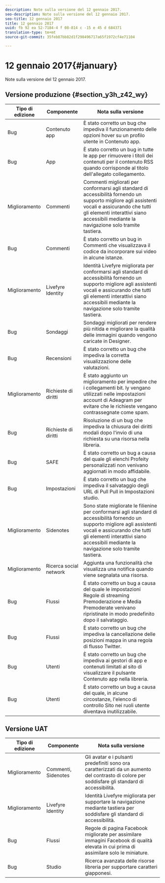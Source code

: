 ```yaml
---
description: Note sulla versione del 12 gennaio 2017.
seo-description: Note sulla versione del 12 gennaio 2017.
seo-title: 12 gennaio 2017
title: 12 gennaio 2017
uuid: fb 92 ea 52-7184-4 f 08-814 c -15 e 45 d 684371
translation-type: tm+mt
source-git-commit: 35feb87bb82d1f298496717a65f1972cf4e71104

---
```



# 12 gennaio 2017{#january}

Note sulla versione del 12 gennaio 2017.

## Versione produzione {#section_y3h_z42_wy}

| Tipo di edizione | Componente | Nota sulla versione |
|--- |--- |--- |
| Bug | Contenuto app | È stato corretto un bug che impediva il funzionamento delle opzioni hover su un profilo utente in Contenuto app. |
| Bug | App | È stato corretto un bug in tutte le app per rimuovere i titoli dei contenuti per il contenuto RSS quando corrisponde al titolo dell'allegato collegamento. |
| Miglioramento | Commenti | Commenti migliorati per conformarsi agli standard di accessibilità fornendo un supporto migliore agli assistenti vocali e assicurando che tutti gli elementi interattivi siano accessibili mediante la navigazione solo tramite tastiera. |
| Bug | Commenti | È stato corretto un bug in Commenti che visualizzava il codice da incorporare sui video in alcune istanze. |
| Miglioramento | Livefyre Identity | Identità Livefyre migliorata per conformarsi agli standard di accessibilità fornendo un supporto migliore agli assistenti vocali e assicurando che tutti gli elementi interattivi siano accessibili mediante la navigazione solo tramite tastiera. |
| Bug | Sondaggi | Sondaggi migliorati per rendere più nitida e migliorare la qualità delle immagini quando vengono caricate in Designer. |
| Bug | Recensioni | È stato corretto un bug che impediva la corretta visualizzazione delle valutazioni. |
| Miglioramento | Richieste di diritti | È stato aggiunto un miglioramento per impedire che i collegamenti bit. ly vengano utilizzati nelle impostazioni account di Adeagram per evitare che le richieste vengano contrassegnate come spam. |
| Bug | Richieste di diritti | Risoluzione di un bug che impediva la chiusura dei diritti modali dopo l'invio di una richiesta su una risorsa nella libreria. |
| Bug | SAFE | È stato corretto un bug a causa del quale gli elenchi Profeity personalizzati non venivano aggiornati in modo affidabile. |
| Bug | Impostazioni | È stato corretto un bug che impediva il salvataggio degli URL di Pull Pull in Impostazioni studio. |
| Miglioramento | Sidenotes | Sono state migliorate le filienine per conformarsi agli standard di accessibilità fornendo un supporto migliore agli assistenti vocali e assicurando che tutti gli elementi interattivi siano accessibili mediante la navigazione solo tramite tastiera. |
| Miglioramento | Ricerca social network | Aggiunta una funzionalità che visualizza una notifica quando viene segnalata una risorsa. |
| Bug | Flussi | È stato corretto un bug a causa del quale le impostazioni Regole di streaming Premoderazione e Media Premoderate venivano ripristinate in modo predefinito dopo il salvataggio. |
| Bug | Flussi | È stato corretto un bug che impediva la cancellazione delle posizioni mappa in una regola di flusso Twitter. |
| Bug | Utenti | È stato corretto un bug che impediva ai gestori di app e contenuti limitati al sito di visualizzare il pulsante Contenuto app nella libreria. |
| Bug | Utenti | È stato corretto un bug a causa del quale, in alcune circostanze, l'elenco di controllo Sito nei ruoli utente diventava inutilizzabile. |


## Versione UAT

| Tipo di edizione | Componente | Nota sulla versione |
|--- |--- |--- |
| Miglioramento | Commenti, Sidenotes | Gli avatar e i pulsanti predefiniti sono ora caratterizzati da un aumento del contrasto di colore per soddisfare gli standard di accessibilità. |
| Miglioramento | Livefyre Identity | Identità Livefyre migliorata per supportare la navigazione mediante tastiera per soddisfare gli standard di accessibilità. |
| Bug | Flussi | Regole di pagina Facebook migliorate per assimilare immagini Facebook di qualità elevata in cui prima di assimilare solo le miniature. |
| Bug | Studio | Ricerca avanzata delle risorse libreria per supportare caratteri giapponesi. |

